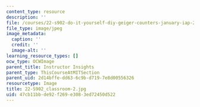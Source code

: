 ```yaml
---
content_type: resource
description: ''
file: /courses/22-s902-do-it-yourself-diy-geiger-counters-january-iap-2015/47cb11bbde92f269e3083ed72450d522_22-S902_classroom-2.jpg
file_type: image/jpeg
image_metadata:
  caption: ''
  credit: ''
  image-alt: ''
learning_resource_types: []
ocw_type: OCWImage
parent_title: Instructor Insights
parent_type: ThisCourseAtMITSection
parent_uid: 2d14bffe-dd63-6c9b-d719-7e8d00556326
resourcetype: Image
title: 22-S902_classroom-2.jpg
uid: 47cb11bb-de92-f269-e308-3ed72450d522
---
```


